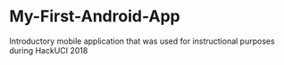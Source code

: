 # My-First-Android-App
Introductory mobile application that was used for instructional purposes during HackUCI 2018

